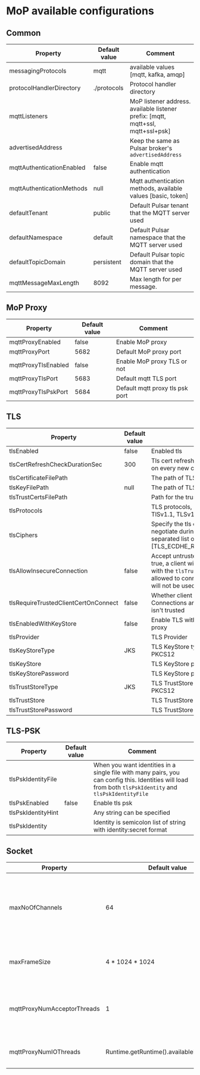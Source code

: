 # MoP available configurations

## Common

| Property | Default value | Comment
|----------| --------------| --------
|messagingProtocols | mqtt | available values [mqtt, kafka, amqp]
|protocolHandlerDirectory | ./protocols | Protocol handler directory |
|mqttListeners |  | MoP listener address. available listener prefix: [mqtt, mqtt+ssl, mqtt+ssl+psk]|
|advertisedAddress | | Keep the same as Pulsar broker's `advertisedAddress` |
|mqttAuthenticationEnabled| false | Enable mqtt authentication
|mqttAuthenticationMethods | null | Mqtt authentication methods, available values [basic, token]
|defaultTenant | public | Default Pulsar tenant that the MQTT server used |
|defaultNamespace | default | Default Pulsar namespace that the MQTT server used | 
|defaultTopicDomain | persistent | Default Pulsar topic domain that the MQTT server used |
|mqttMessageMaxLength | 8092 | Max length for per message. |


## MoP Proxy

| Property | Default value | Comment
|----------| --------------| --------
|mqttProxyEnabled | false | Enable MoP proxy |
|mqttProxyPort | 5682 | Default MoP proxy port |
|mqttProxyTlsEnabled | false | Enable MoP proxy TLS or not |
|mqttProxyTlsPort | 5683 | Default mqtt TLS port
|mqttProxyTlsPskPort | 5684 | Default mqtt proxy tls psk port |


## TLS

| Property | Default value | Comment
|----------| --------------| --------
|tlsEnabled | false | Enabled tls |
|tlsCertRefreshCheckDurationSec | 300 | Tls cert refresh duration in seconds (set 0 to check on every new connection) |
|tlsCertificateFilePath  | | The path of TLS certificate path |
|tlsKeyFilePath | null | The path of TLS key file |
|tlsTrustCertsFilePath | | Path for the trusted TLS certificate file | 
|tlsProtocols | | TLS protocols, available values [TLSv1.3, TLSv1.2, TlSv1.1, TLSv1] |
|tlsCiphers | | Specify the tls cipher the proxy will use to negotiate during TLS Handshake (a comma-separated list of ciphers). Examples:- [TLS_ECDHE_RSA_WITH_AES_128_GCM_SHA256] |
|tlsAllowInsecureConnection | false | Accept untrusted TLS certificate from client. If true, a client with a cert which cannot be verified with the `tlsTrustCertsFilePath`" cert will be allowed to connect to the server, though the cert will not be used for client authentication |
|tlsRequireTrustedClientCertOnConnect | false | Whether client certificates are required for TLS. Connections are rejected if the client certificate isn't trusted |
|tlsEnabledWithKeyStore | false | Enable TLS with KeyStore type configuration for proxy |
|tlsProvider | | TLS Provider |
|tlsKeyStoreType | JKS | TLS KeyStore type configuration for proxy: JKS, PKCS12 |
|tlsKeyStore | | TLS KeyStore path for proxy |
|tlsKeyStorePassword | | TLS KeyStore password for proxy |
|tlsTrustStoreType | JKS | TLS TrustStore type configuration for proxy: JKS, PKCS12 |
|tlsTrustStore | | TLS TrustStore path for proxy | 
|tlsTrustStorePassword| | TLS TrustStore password for proxy |


## TLS-PSK

| Property | Default value | Comment
|----------| --------------| --------
|tlsPskIdentityFile | | When you want identities in a single file with many pairs, you can config this. Identities will load from both `tlsPskIdentity` and `tlsPskIdentityFile` |
|tlsPskEnabled | false | Enable tls psk |
|tlsPskIdentityHint |  | Any string can be specified |
|tlsPskIdentity |  | Identity is semicolon list of string with identity:secret format |


## Socket

| Property | Default value | Comment
|----------| --------------| --------
|maxNoOfChannels | 64 | The maximum number of channels which can exist concurrently on a connection |
|maxFrameSize | 4 * 1024 * 1024 | The maximum frame size on a connection |
|mqttProxyNumAcceptorThreads | 1 | Number of threads to use for Netty Acceptor. Default is set to `1` |
|mqttProxyNumIOThreads | Runtime.getRuntime().availableProcessors() | Number of threads to use for Netty IO |


